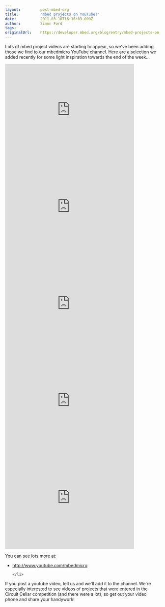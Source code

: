 ```yaml
---
layout:         post-mbed-org
title:          "mbed projects on YouTube!"
date:           2011-03-10T16:16:03.000Z
author:         Simon Ford
tags:           
originalUrl:    https://developer.mbed.org/blog/entry/mbed-projects-on-YouTube/
---
```


<p>Lots of mbed project videos are starting to appear, so we&apos;ve been
  adding those we find to our mbedmicro YouTube channel. Here are a selection
  we added recently for some light inspiration towards the end of the week...</p>
<div
class="flex-video">
  <iframe width="420" height="315" src="https://www.youtube.com/embed/h42ZP6-c9Vo"
  frameborder="0" allowfullscreen="allowfullscreen"></iframe>
  </div>
  <div class="flex-video">
    <iframe width="420" height="315" src="https://www.youtube.com/embed/g-izP54J5bk"
    frameborder="0" allowfullscreen="allowfullscreen"></iframe>
  </div>
  <div class="flex-video">
    <iframe width="420" height="315" src="https://www.youtube.com/embed/8Om72DeC0sA"
    frameborder="0" allowfullscreen="allowfullscreen"></iframe>
  </div>
  <div class="flex-video">
    <iframe width="420" height="315" src="https://www.youtube.com/embed/T7wi0ex-IMU"
    frameborder="0" allowfullscreen="allowfullscreen"></iframe>
  </div>
  <div class="flex-video">
    <iframe width="420" height="315" src="https://www.youtube.com/embed/2RnSKZKNmcg"
    frameborder="0" allowfullscreen="allowfullscreen"></iframe>
  </div>
  <p>You can see lots more at:</p>
  <ul>
    <li><a href="http://www.youtube.com/mbedmicro" rel="nofollow">http://www.youtube.com/mbedmicro</a>

    </li>
  </ul>
  <p>If you post a youtube video, tell us and we&apos;ll add it to the channel.
    We&apos;re especially interested to see videos of projects that were entered
    in the Circuit Cellar competition (and there were a lot), so get out your
    video phone and share your handywork!</p>
